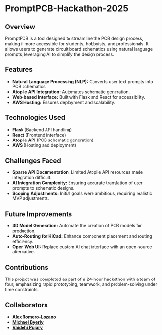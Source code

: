 # PromptPCB-Hackathon-2025
## Overview
PromptPCB is a tool designed to streamline the PCB design process, making it more accessible for students, hobbyists, and professionals. It allows users to generate circuit board schematics using natural language prompts, leveraging AI to simplify the design process.


## Features
* **Natural Language Processing (NLP):** Converts user text prompts into PCB schematics.
* **Atopile API Integration:** Automates schematic generation.
* **Web-based Interface:** Built with Flask and React for accessibility.
* **AWS Hosting:** Ensures deployment and scalability.


## Technologies Used
* **Flask** (Backend API handling)
* **React** (Frontend interface)
* **Atopile API** (PCB schematic generation)
* **AWS** (Hosting and deployment)


## Challenges Faced
* **Sparse API Documentation:** Limited Atopile API resources made integration difficult.
* **AI Integration Complexity:** Ensuring accurate translation of user prompts to schematic designs.
* **Scoping Adjustments:** Initial goals were ambitious, requiring realistic MVP adjustments.


## Future Improvements
* **3D Model Generation:** Automate the creation of PCB models for production.
* **Auto-Routing for KiCad:** Enhance component placement and routing efficiency.
* **Open Web UI:** Replace custom AI chat interface with an open-source alternative.


## Contributions
This project was completed as part of a 24-hour hackathon with a team of four, emphasizing rapid prototyping, teamwork, and problem-solving under time constraints.


## Collaborators
* **[Alex Romero-Lozano](https://github.com/B-i-x)**
* **[Michael Byerly](https://github.com/michaelbyerly)**
* **[Vaidehi Pujary](https://github.com/vaipujary)**